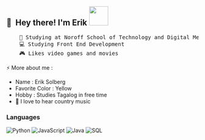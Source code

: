 ## 👋 &nbsp;Hey there! I'm Erik <img src="https://media.giphy.com/media/mGcNjsfWAjY5AEZNw6/giphy.gif" width="50"/> 
<pre>
    💼 Studying at Noroff School of Technology and Digital Media
    💻 Studying Front End Development 
    🎮 Likes video games and movies
</pre>

⚡ More about me :
- Name : Erik Solberg
- Favorite Color : Yellow
- Hobby : Studies Tagalog in free time
- :musical_note: I love to hear country music

### Languages

![Python](https://img.shields.io/badge/-Python-000?&logo=Python)
![JavaScript](https://img.shields.io/badge/-JavaScript-000?&logo=JavaScript)
![Java](https://img.shields.io/badge/-Java-000?&logo=Java&logoColor=007396)
![SQL](https://img.shields.io/badge/-SQL-000?&logo=MySQL)
